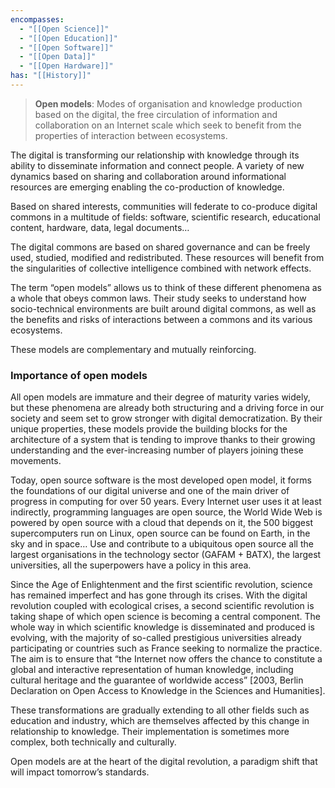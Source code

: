 ```yaml
---
encompasses:
  - "[[Open Science]]"
  - "[[Open Education]]"
  - "[[Open Software]]"
  - "[[Open Data]]"
  - "[[Open Hardware]]"
has: "[[History]]"
---
```


> **Open models**: Modes of organisation and knowledge production based on the digital, the free circulation of information and collaboration on an Internet scale which seek to benefit from the properties of interaction between ecosystems.

The digital is transforming our relationship with knowledge through its ability to disseminate information and connect people. A variety of new dynamics based on sharing and collaboration around informational resources are emerging enabling the co-production of knowledge.

Based on shared interests, communities will federate to co-produce digital commons in a multitude of fields: software, scientific research, educational content, hardware, data, legal documents…

The digital commons are based on shared governance and can be freely used, studied, modified and redistributed. These resources will benefit from the singularities of collective intelligence combined with network effects.

The term “open models” allows us to think of these different phenomena as a whole that obeys common laws. Their study seeks to understand how socio-technical environments are built around digital commons, as well as the benefits and risks of interactions between a commons and its various ecosystems.

These models are complementary and mutually reinforcing.

### Importance of open models[](https://open-models.org/content/introduction.html#importance-of-open-models)

All open models are immature and their degree of maturity varies widely, but these phenomena are already both structuring and a driving force in our society and seem set to grow stronger with digital democratization. By their unique properties, these models provide the building blocks for the architecture of a system that is tending to improve thanks to their growing understanding and the ever-increasing number of players joining these movements.

Today, open source software is the most developed open model, it forms the foundations of our digital universe and one of the main driver of progress in computing for over 50 years. Every Internet user uses it at least indirectly, programming languages are open source, the World Wide Web is powered by open source with a cloud that depends on it, the 500 biggest supercomputers run on Linux, open source can be found on Earth, in the sky and in space… Use and contribute to a ubiquitous open source all the largest organisations in the technology sector (GAFAM + BATX), the largest universities, all the superpowers have a policy in this area.

Since the Age of Enlightenment and the first scientific revolution, science has remained imperfect and has gone through its crises. With the digital revolution coupled with ecological crises, a second scientific revolution is taking shape of which open science is becoming a central component. The whole way in which scientific knowledge is disseminated and produced is evolving, with the majority of so-called prestigious universities already participating or countries such as France seeking to normalize the practice. The aim is to ensure that “the Internet now offers the chance to constitute a global and interactive representation of human knowledge, including cultural heritage and the guarantee of worldwide access” [2003, Berlin Declaration on Open Access to Knowledge in the Sciences and Humanities].

These transformations are gradually extending to all other fields such as education and industry, which are themselves affected by this change in relationship to knowledge. Their implementation is sometimes more complex, both technically and culturally.

Open models are at the heart of the digital revolution, a paradigm shift that will impact tomorrow’s standards.



